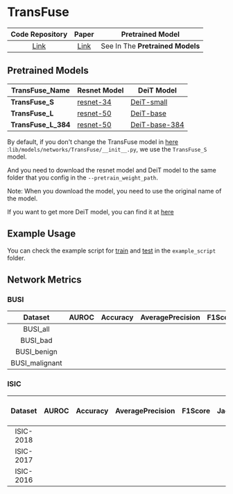 # TransFuse

|               Code Repository                |                  Paper                   |         Pretrained Model         |
|:--------------------------------------------:|:----------------------------------------:|:--------------------------------:|
| [Link](https://github.com/Rayicer/TransFuse) | [Link](https://arxiv.org/abs/2102.08005) | See In The **Pretrained Models** |

## Pretrained Models

| TransFuse_Name      | Resnet Model                                                           | DeiT Model                                                                              |
|---------------------|------------------------------------------------------------------------|-----------------------------------------------------------------------------------------|
| **TransFuse_S**     | [resnet-34](https://download.pytorch.org/models/resnet34-333f7ec4.pth) | [DeiT-small](https://dl.fbaipublicfiles.com/deit/deit_small_patch16_224-cd65a155.pth)   |
| **TransFuse_L**     | [resnet-50](https://download.pytorch.org/models/resnet50-19c8e357.pth) | [DeiT-base](https://dl.fbaipublicfiles.com/deit/deit_base_patch16_224-b5f2ef4d.pth)     |
| **TransFuse_L_384** | [resnet-50](https://download.pytorch.org/models/resnet50-19c8e357.pth) | [DeiT-base-384](https://dl.fbaipublicfiles.com/deit/deit_base_patch16_384-8de9b5d1.pth) |

By default, if you don't change the TransFuse model
in [here](../../lib/models/networks/TransFuse/__init__.py) :`lib/models/networks/TransFuse/__init__.py`, we use
the `TransFuse_S` model.

And you need to download the resnet model and DeiT model to the same folder that you config in
the `--pretrain_weight_path`.

Note: When you download the model, you need to use the original name of the model.

If you want to get more DeiT model, you can find it
at [here](https://github.com/facebookresearch/deit/blob/main/README_deit.md)

## Example Usage
You can check the example script for [train](../../example_script/TransFuse_train.sh) and [test](../../example_script/TransFuse_test.sh) in the `example_script` folder.

## Network Metrics

### BUSI

|    Dataset     | AUROC | Accuracy | AveragePrecision | F1Score | JaccardIndex | Precision | Recall | Specificity | Dice |
|:--------------:|:-----:|:--------:|:----------------:|:-------:|:------------:|:---------:|:------:|:-----------:|:----:|
|    BUSI_all    |
|    BUSI_bad    |
|  BUSI_benign   |
| BUSI_malignant |

### ISIC

|  Dataset  | AUROC | Accuracy | AveragePrecision | F1Score | JaccardIndex | Precision | Recall | Specificity | Dice | Best Model Link |
|:---------:|:-----:|:--------:|:----------------:|:-------:|:------------:|:---------:|:------:|:-----------:|:----:|:---------------:|
| ISIC-2018 |
| ISIC-2017 |
| ISIC-2016 |

